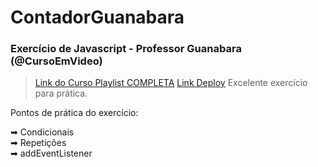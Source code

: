 # ContadorGuanabara
### Exercício de Javascript - Professor Guanabara (@CursoEmVideo) ###

> [Link do Curso Playlist COMPLETA](https://www.youtube.com/watch?v=1-w1RfGIov4&list=PLHz_AreHm4dlsK3Nr9GVvXCbpQyHQl1o1)
> [Link Deploy](https://daniloids.github.io/ContadorGuanabara/)
Excelente exercício para prática. 

Pontos de prática do exercício:

➡ Condicionais <br>
➡ Repetições <br>
➡ addEventListener <br>
